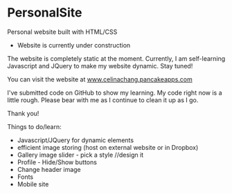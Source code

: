 # PersonalSite
Personal website built with HTML/CSS
- Website is currently under construction 

The website is completely static at the moment. 
Currently, I am self-learning Javascript and JQuery to make my website dynamic. Stay tuned!

You can visit the website at www.celinachang.pancakeapps.com

I've submitted code on GitHub to show my learning. My code right now is a little rough.
Please bear with me as I continue to clean it up as I go.

Thank you!


Things to do/learn:
- Javascript/JQuery for dynamic elements 
- efficient image storing (host on external website or in Dropbox)
- Gallery image slider - pick a style //design it
- Profile - Hide/Show buttons
- Change header image 
- Fonts
- Mobile site
